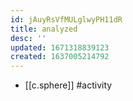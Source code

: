 ```yaml
---
id: jAuyRsVfMULglwyPH11dR
title: analyzed
desc: ''
updated: 1671318839123
created: 1637005214792
---
```





- [[c.sphere]] #activity
